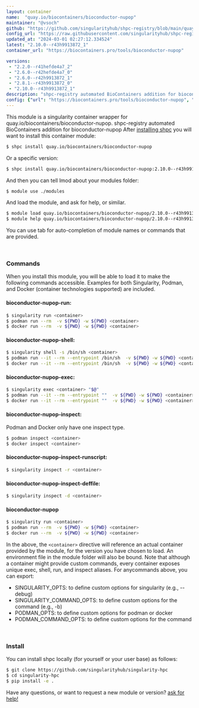```yaml
---
layout: container
name:  "quay.io/biocontainers/bioconductor-nupop"
maintainer: "@vsoch"
github: "https://github.com/singularityhub/shpc-registry/blob/main/quay.io/biocontainers/bioconductor-nupop/container.yaml"
config_url: "https://raw.githubusercontent.com/singularityhub/shpc-registry/main/quay.io/biocontainers/bioconductor-nupop/container.yaml"
updated_at: "2024-03-01 02:27:12.334524"
latest: "2.10.0--r43h9913872_1"
container_url: "https://biocontainers.pro/tools/bioconductor-nupop"

versions:
 - "2.2.0--r41hefde4a7_2"
 - "2.6.0--r42hefde4a7_0"
 - "2.6.0--r42h9913872_1"
 - "2.8.1--r43h9913872_0"
 - "2.10.0--r43h9913872_1"
description: "shpc-registry automated BioContainers addition for bioconductor-nupop"
config: {"url": "https://biocontainers.pro/tools/bioconductor-nupop", "maintainer": "@vsoch", "description": "shpc-registry automated BioContainers addition for bioconductor-nupop", "latest": {"2.10.0--r43h9913872_1": "sha256:10f555500b063f0413566fae2b861d860b693f02a1fd89787420196c72304c7b"}, "tags": {"2.2.0--r41hefde4a7_2": "sha256:570f4d0cb7bb3299f4ba501423a3958c3b46bb50e96da4a4032319d029f54223", "2.6.0--r42hefde4a7_0": "sha256:b56c214c8285b07f716059a3005475ff33c05de044b123e571991a33064bf2e5", "2.6.0--r42h9913872_1": "sha256:21bc34d6f8dadb3ed29f769e9e2fe90d773e900e27ad146817ff98e4bd9abbe1", "2.8.1--r43h9913872_0": "sha256:2d7db9cedbabc8bcd9e595f56f38ac8870bedfdc52c85f734a53766482b3c584", "2.10.0--r43h9913872_1": "sha256:10f555500b063f0413566fae2b861d860b693f02a1fd89787420196c72304c7b"}, "docker": "quay.io/biocontainers/bioconductor-nupop"}
---
```


This module is a singularity container wrapper for quay.io/biocontainers/bioconductor-nupop.
shpc-registry automated BioContainers addition for bioconductor-nupop
After [installing shpc](#install) you will want to install this container module:


```bash
$ shpc install quay.io/biocontainers/bioconductor-nupop
```

Or a specific version:

```bash
$ shpc install quay.io/biocontainers/bioconductor-nupop:2.10.0--r43h9913872_1
```

And then you can tell lmod about your modules folder:

```bash
$ module use ./modules
```

And load the module, and ask for help, or similar.

```bash
$ module load quay.io/biocontainers/bioconductor-nupop/2.10.0--r43h9913872_1
$ module help quay.io/biocontainers/bioconductor-nupop/2.10.0--r43h9913872_1
```

You can use tab for auto-completion of module names or commands that are provided.

<br>

### Commands

When you install this module, you will be able to load it to make the following commands accessible.
Examples for both Singularity, Podman, and Docker (container technologies supported) are included.

#### bioconductor-nupop-run:

```bash
$ singularity run <container>
$ podman run --rm  -v ${PWD} -w ${PWD} <container>
$ docker run --rm  -v ${PWD} -w ${PWD} <container>
```

#### bioconductor-nupop-shell:

```bash
$ singularity shell -s /bin/sh <container>
$ podman run --it --rm --entrypoint /bin/sh  -v ${PWD} -w ${PWD} <container>
$ docker run --it --rm --entrypoint /bin/sh  -v ${PWD} -w ${PWD} <container>
```

#### bioconductor-nupop-exec:

```bash
$ singularity exec <container> "$@"
$ podman run --it --rm --entrypoint ""  -v ${PWD} -w ${PWD} <container> "$@"
$ docker run --it --rm --entrypoint ""  -v ${PWD} -w ${PWD} <container> "$@"
```

#### bioconductor-nupop-inspect:

Podman and Docker only have one inspect type.

```bash
$ podman inspect <container>
$ docker inspect <container>
```

#### bioconductor-nupop-inspect-runscript:

```bash
$ singularity inspect -r <container>
```

#### bioconductor-nupop-inspect-deffile:

```bash
$ singularity inspect -d <container>
```



#### bioconductor-nupop

```bash
$ singularity run <container>
$ podman run --rm  -v ${PWD} -w ${PWD} <container>
$ docker run --rm  -v ${PWD} -w ${PWD} <container>
```


In the above, the `<container>` directive will reference an actual container provided
by the module, for the version you have chosen to load. An environment file in the
module folder will also be bound. Note that although a container
might provide custom commands, every container exposes unique exec, shell, run, and
inspect aliases. For anycommands above, you can export:

 - SINGULARITY_OPTS: to define custom options for singularity (e.g., --debug)
 - SINGULARITY_COMMAND_OPTS: to define custom options for the command (e.g., -b)
 - PODMAN_OPTS: to define custom options for podman or docker
 - PODMAN_COMMAND_OPTS: to define custom options for the command

<br>

### Install

You can install shpc locally (for yourself or your user base) as follows:

```bash
$ git clone https://github.com/singularityhub/singularity-hpc
$ cd singularity-hpc
$ pip install -e .
```

Have any questions, or want to request a new module or version? [ask for help!](https://github.com/singularityhub/singularity-hpc/issues)